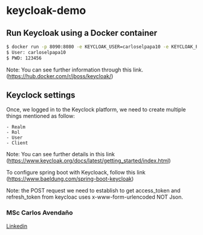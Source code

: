 # keycloak-demo

## Run Keycloak using a Docker container

```sh
$ docker run -p 8090:8080 -e KEYCLOAK_USER=carloselpapa10 -e KEYCLOAK_PASSWORD=123456 jboss/keycloak
$ User: carloselpapa10
$ PWD: 123456
```

Note: You can see further information through this link. (https://hub.docker.com/r/jboss/keycloak/)

## Keyclock settings

Once, we logged in to the Keyclock platform, we need to create multiple things mentioned as follow:

	- Realm
	- Rol
	- User
	- Client

Note: You can see further details in this link (https://www.keycloak.org/docs/latest/getting_started/index.html)

To configure spring boot with Keycloack, follow this link (https://www.baeldung.com/spring-boot-keycloak)

Note: the POST request we need to establish to get access_token and refresh_token from keycloac uses x-www-form-urlencoded NOT Json.

### MSc Carlos Avendaño
[Linkedin](https://www.linkedin.com/in/carlos-alberto-avenda%C3%B1o-arango-534b0a137/)


